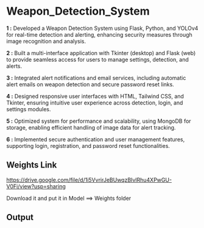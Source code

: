 
# Weapon_Detection_System

**1 :** Developed a Weapon Detection System using Flask, Python, and YOLOv4 for real-time detection and alerting, enhancing security measures through image recognition and analysis.

**2 :** Built a multi-interface application with Tkinter (desktop) and Flask (web) to provide seamless access for users to manage settings, detection, and alerts.

**3 :** Integrated alert notifications and email services, including automatic alert emails on weapon detection and secure password reset links.

**4 :** Designed responsive user interfaces with HTML, Tailwind CSS, and Tkinter, ensuring intuitive user experience across detection, login, and settings modules.

**5 :** Optimized system for performance and scalability, using MongoDB for storage, enabling efficient handling of image data for alert tracking.

**6 :** Implemented secure authentication and user management features, supporting login, registration, and password reset functionalities.

## Weights Link
https://drive.google.com/file/d/1i5VvrirJeBUwqzBIvlRhu4XPwGU-V0Fi/view?usp=sharing

Download it and put it in Model ==> Weights folder 

## Output
